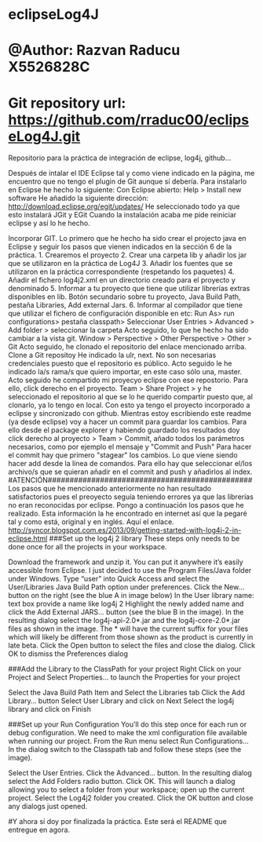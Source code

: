 # eclipseLog4J
# @Author:  Razvan Raducu X5526828C
# Git repository url: https://github.com/rraduc00/eclipseLog4J.git
Repositorio para la práctica de integración de eclipse, log4j, github...

Después de intalar el IDE Eclipse tal y como viene indicado en la página, me encuentro que no tengo el plugin de Git aunque sí debería. Para instalarlo en Eclipse he hecho lo siguiente:
  Con Eclipse abierto: Help > Install new software
  He añadido la siguiente dirección: http://download.eclipse.org/egit/updates/
  He seleccionado todo ya que esto instalará JGit y EGit
  Cuando la instalación acaba me pide reiniciar eclipse y así lo he hecho.

Incorporar GIT.
	Lo primero que he hecho ha sido crear el projecto java en Eclipse y seguir los pasos que vienen indicados en la sección 6 de la práctica.
		1. Crearemos el proyecto
		2. Crear una carpeta lib y añadir los jar que se utilizaron en la práctica de
		Log4J
		3. Añadir los fuentes que se utilizaron en la práctica correspondiente
		(respetando los paquetes)
		4. Añadir el fichero log4j2.xml en un directorio creado para el proyecto y
		denominado <etc>
		5. Informar a tu proyecto que tiene que utilizar librerías extras disponibles
		en lib. Botón secundario sobre tu proyecto, Java Build Path, pestaña
		Libraries, Add external Jars.
		6. Informar al compilador que tiene que utilizar el fichero de configuración
		disponible en etc: Run As> run configurations> pestaña classpath>
		Seleccionar User Entries > Advanced > Add folder > seleccionar la
		carpeta <etc>
	Acto seguido, lo que he hecho ha sido cambiar a la vista git. Window > Perspective > Other Perspective > Other > Git
  	Acto seguido, he clonado el repositorio del enlace mencionado arriba. Clone a Git repositoy 
  	He indicado la ulr, next. No son necesarias credenciales puesto que el repositorio es público.
  	Acto seguido le he indicado la/s rama/s que quiero importar, en este caso sólo una, master.
  	Acto seguido he compartido mi proyecyo eclipse con ese repostorio. Para ello, click derecho en el proyecto. Team > Share Project > y he seleccionado el repositorio al que se lo he querido compartir puesto que, al clonarlo, ya lo tengo en local.
  	Con esto ya tengo el proyecto incorporado a eclipse y sincronizado con github. Mientras estoy escribiendo este readme (ya desde eclipse) voy a hacer un commit para guardar los cambios. Para ello desde el package explorer y habiendo guardado los resultados doy click derecho al proyecto > Team > Commit, añado todos los parámetros necesarios, como por ejemplo el mensaje y "Commit and Push"
  	Para hacer el commit hay que primero "stagear" los cambios. Lo que viene siendo hacer add desde la línea de comandos. Para ello hay que seleccionar el/los archivo/s que se quieran añadir en el commit and push y añadirlos al index.
#ATENCIÓN###############################################
  	Los pasos que he mencionado anteriormente no han resultado satisfactorios pues el preoyecto seguía teniendo errores ya que las librerías no eran reconocidas por eclipse. Pongo a continuación los pasos que he realizado. Esta información la he encontrado en internet así que la pegaré tal y como está, original y en inglés. Aquí el enlace. http://syncor.blogspot.com.es/2013/09/getting-started-with-log4j-2-in-eclipse.html
###Set up the log4j 2 library
These steps only needs to be done once for all the projects in your workspace.

Download the framework and unzip it. You can put it anywhere it’s easily accessible from Eclipse. I just decided to use the Program Files/Java folder under Windows.
Type “user” into Quick Access and select the User/Libraries Java Build Path option under preferences.
Click the New… button on the right (see the blue A in image below)
In the User library name: text box provide a name like log4j 2
Highlight the newly added name and click the Add External JARS… button (see the blue B in the image).
In the resulting dialog select the log4j-api-2.0*.jar and the log4j-core-2.0*.jar  files as shown in the image. The * will have the current suffix for your files which will likely be different from those shown as the product is currently in late beta.  Click the Open button to select the files and close the dialog.
Click OK to dismiss the Preferences dialog

###Add the Library to the ClassPath for your project
Right Click on your Project and Select Properties… to launch the Properties for your project

Select the Java Build Path Item and Select the Libraries tab
Click the Add Library… button
Select User Library and click on Next
Select the log4j library and click on Finish

###Set up your Run Configuration
You’ll do this step once for each run or debug configuration. We need to make the xml configuration file available when running our project. From the Run menu select Run Configurations… In the dialog switch to the Classpath tab and follow these steps (see the image).

Select the User Entries.
Click the Advanced… button.
In the resulting dialog select the Add Folders radio button.
Click OK.
This will launch a dialog allowing you to select a folder from your workspace; open up the current project.
Select the Log4j2 folder you created.
Click the OK button and close any dialogs just opened.

#Y ahora sí doy por finalizada la práctica. Este será el README que entregue en agora.
